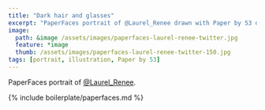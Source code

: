 ```yaml
---
title: "Dark hair and glasses"
excerpt: "PaperFaces portrait of @Laurel_Renee drawn with Paper by 53 on an iPad."
image: 
  path: &image /assets/images/paperfaces-laurel-renee-twitter.jpg 
  feature: *image
  thumb: /assets/images/paperfaces-laurel-renee-twitter-150.jpg
tags: [portrait, illustration, Paper by 53]
---
```


PaperFaces portrait of [@Laurel_Renee](http://twitter.com/Laurel_Renee).

{% include boilerplate/paperfaces.md %}
